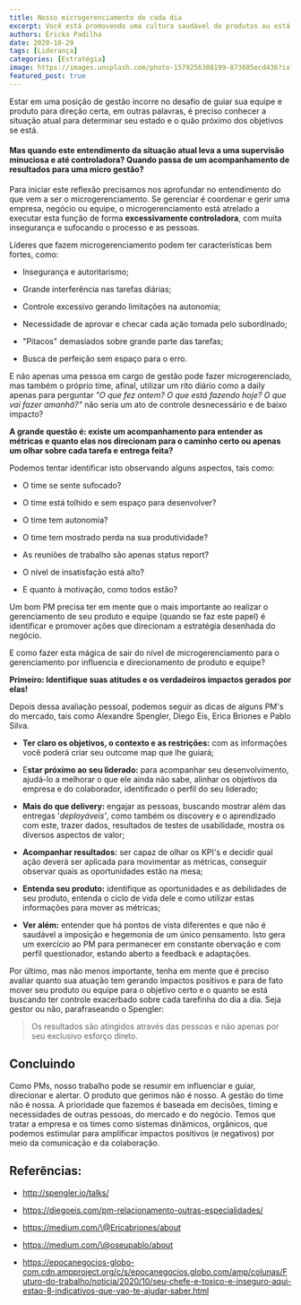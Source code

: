 ```yaml
---
title: Nosso microgerenciamento de cada dia
excerpt: Você está promovendo uma cultura saudável de produtos ou está apenas exaltando o microgerenciando
authors: Éricka Padilha
date: 2020-10-29
tags: [Liderança]
categories: [Estratégia]
image: https://images.unsplash.com/photo-1579256308199-873605ecd436?ixlib=rb-1.2.1&ixid=eyJhcHBfaWQiOjEyMDd9&auto=format&fit=crop&w=976&q=80
featured_post: true
---
```


Estar em uma posição de gestão incorre no desafio de guiar sua equipe e
produto para direção certa, em outras palavras, é preciso conhecer a
situação atual para determinar seu estado e o quão próximo dos objetivos
se está.

#### Mas quando este entendimento da situação atual leva a uma supervisão minuciosa e até controladora? Quando passa de um acompanhamento de resultados para uma micro gestão?

Para iniciar este reflexão precisamos nos aprofundar no entendimento do
que vem a ser o microgerenciamento. Se gerenciar é coordenar e gerir uma
empresa, negócio ou equipe, o microgerenciamento está atrelado a
executar esta função de forma **excessivamente controladora**, com muita
insegurança e sufocando o processo e as pessoas.

Líderes que fazem microgerenciamento podem ter características bem
fortes, como:

-   Insegurança e autoritarismo;

-   Grande interferência nas tarefas diárias;

-   Controle excessivo gerando limitações na autonomia;

-   Necessidade de aprovar e checar cada ação tomada pelo subordinado;

-   "Pitacos" demasiados sobre grande parte das tarefas;

-   Busca de perfeição sem espaço para o erro.

E não apenas uma pessoa em cargo de gestão pode fazer microgerenciado,
mas também o próprio time, afinal, utilizar um rito diário como a daily
apenas para perguntar *"O que fez ontem? O que está fazendo hoje? O que
vai fazer amanhã?"* não seria um ato de controle desnecessário e de
baixo impacto?

**A grande questão é: existe um acompanhamento para entender as métricas
e quanto elas nos direcionam para o caminho certo ou apenas um olhar
sobre cada tarefa e entrega feita?**

Podemos tentar identificar isto observando alguns aspectos, tais como:

-   O time se sente sufocado?

-   O time está tolhido e sem espaço para desenvolver?

-   O time tem autonomia?

-   O time tem mostrado perda na sua produtividade?

-   As reuniões de trabalho são apenas status report?

-   O nível de insatisfação está alto?

-   E quanto à motivação, como todos estão?

Um bom PM precisa ter em mente que o mais importante ao realizar o
gerenciamento de seu produto e equipe (quando se faz este papel) é
identificar e promover ações que direcionam a estratégia desenhada do
negócio.

E como fazer esta mágica de sair do nível de microgerenciamento para o
gerenciamento por influencia e direcionamento de produto e equipe?

**Primeiro: Identifique suas atitudes e os verdadeiros impactos gerados
por elas!**

Depois dessa avaliação pessoal, podemos seguir as dicas de alguns PM's
do mercado, tais como Alexandre Spengler, Diego Eis, Erica Briones e
Pablo Silva.

-   **Ter claro os objetivos, o contexto e as restrições:** com as
    informações você poderá criar seu outcome map que lhe guiará;

-   E**star próximo ao seu liderado:** para acompanhar seu
    desenvolvimento, ajudá-lo a melhorar o que ele ainda não sabe,
    alinhar os objetivos da empresa e do colaborador, identificado o
    perfil do seu liderado;

-   **Mais do que delivery:** engajar as pessoas, buscando mostrar além
    das entregas '*deployáveis'*, como também os discovery e o
    aprendizado com este, trazer dados, resultados de testes de
    usabilidade, mostra os diversos aspectos de valor;

-   **Acompanhar resultados:** ser capaz de olhar os KPI's e decidir
    qual ação deverá ser aplicada para movimentar as métricas, conseguir
    observar quais as oportunidades estão na mesa;

-   **Entenda seu produto:** identifique as oportunidades e as
    debilidades de seu produto, entenda o ciclo de vida dele e como
    utilizar estas informações para mover as métricas;

-   **Ver além:** entender que há pontos de vista diferentes e que não é
    saudável a imposição e hegemonia de um único pensamento. Isto gera
    um exercício ao PM para permanecer em constante obervação e com
    perfil questionador, estando aberto a feedback e adaptações.

Por último, mas não menos importante, tenha em mente que é preciso
avaliar quanto sua atuação tem gerando impactos positivos e para de fato
mover seu produto ou equipe para o objetivo certo e o quanto se está
buscando ter controle exacerbado sobre cada tarefinha do dia a dia. Seja
gestor ou não, parafraseando o Spengler:

> Os resultados são atingidos através das pessoas e não apenas por seu
> exclusivo esforço direto.

Concluindo
----------

Como PMs, nosso trabalho pode se resumir em influenciar e guiar,
direcionar e alertar. O produto que gerimos não é nosso. A gestão do
time não é nossa. A prioridade que fazemos é baseada em decisões, timing
e necessidades de outras pessoas, do mercado e do negócio. Temos que
tratar a empresa e os times como sistemas dinâmicos, orgânicos, que
podemos estimular para amplificar impactos positivos (e negativos) por
meio da comunicação e da colaboração.


Referências:
------------

-   http://spengler.io/talks/

-   https://diegoeis.com/pm-relacionamento-outras-especialidades/

-   https://medium.com/\@Ericabriones/about

-   https://medium.com/\@oseupablo/about

-   https://epocanegocios-globo-com.cdn.ampproject.org/c/s/epocanegocios.globo.com/amp/colunas/Futuro-do-trabalho/noticia/2020/10/seu-chefe-e-toxico-e-inseguro-aqui-estao-8-indicativos-que-vao-te-ajudar-saber.html